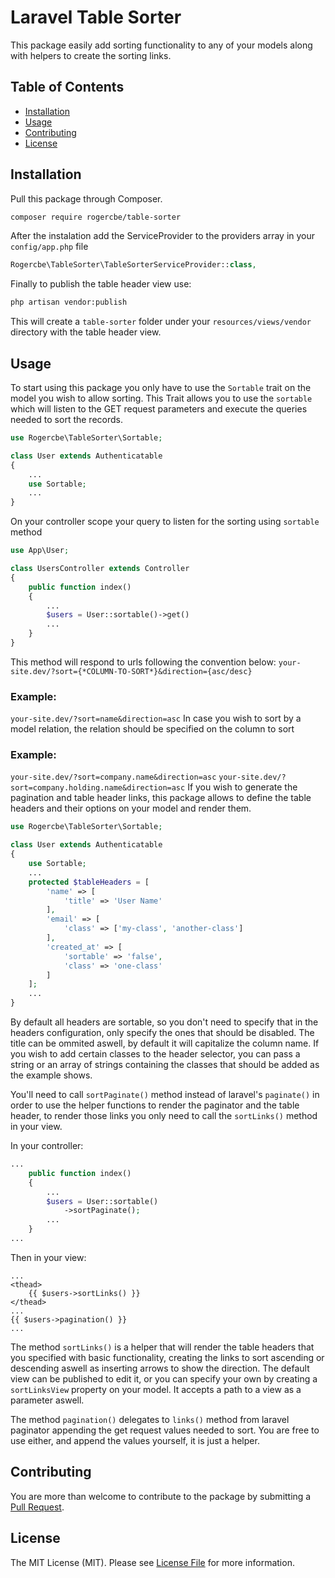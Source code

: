 # Laravel Table Sorter
This package easily add sorting functionality to any of your models along with helpers to create the sorting links.

## Table of Contents
- [Installation](#installation)
- [Usage](#usage)
- [Contributing](#contributing)
- [License](#license)

## Installation
Pull this package through Composer.
```sh
composer require rogercbe/table-sorter
```
After the instalation add the ServiceProvider to the providers array in your `config/app.php` file 
```php
Rogercbe\TableSorter\TableSorterServiceProvider::class,
```
Finally to publish the table header view use:
```sh
php artisan vendor:publish
```
This will create a `table-sorter` folder under your `resources/views/vendor` directory with the table header view.

## Usage
To start using this package you only have to use the `Sortable` trait on the model you wish to allow sorting. This Trait allows you to use the `sortable` which will listen to the GET request parameters and execute the queries needed to sort the records.
```php
use Rogercbe\TableSorter\Sortable;

class User extends Authenticatable
{
	...
	use Sortable;
	...
}
```
On your controller scope your query to listen for the sorting using `sortable` method
```php
use App\User;

class UsersController extends Controller
{
	public function index()
    {
    	...
        $users = User::sortable()->get()
        ...
    }
}
```
This method will respond to urls following the convention below:
`your-site.dev/?sort={*COLUMN-TO-SORT*}&direction={asc/desc}`
### Example:
`your-site.dev/?sort=name&direction=asc`
In case you wish to sort by a model relation, the relation should be specified on the column to sort
### Example:
`your-site.dev/?sort=company.name&direction=asc`
`your-site.dev/?sort=company.holding.name&direction=asc`
If you wish to generate the pagination and table header links, this package allows to define the table headers and their options on your model and render them.
```php
use Rogercbe\TableSorter\Sortable;

class User extends Authenticatable
{
    use Sortable;
    ...
    protected $tableHeaders = [
        'name' => [
        	'title' => 'User Name'
        ],
        'email' => [
        	'class' => ['my-class', 'another-class']
        ],
        'created_at' => [
			'sortable' => 'false',
			'class' => 'one-class'
        ]
    ];
    ...
}
```
By default all headers are sortable, so you don't need to specify that in the headers configuration, only specify the ones that should be disabled. The title can be ommited aswell, by default it will capitalize the column name. If you wish to add certain classes to the header selector, you can pass a string or an array of strings containing the classes that should be added as the example shows.

You'll need to call `sortPaginate()` method instead of laravel's `paginate()` in order to use the helper functions to render the paginator and the table header, to render those links you only need to call the `sortLinks()` method in your view.

In your controller:
```php
...
	public function index()
    {
    	...
        $users = User::sortable()
            ->sortPaginate();
        ...
    }
...
```
Then in your view:
```blade
...
<thead>
    {{ $users->sortLinks() }}
</thead>
...
{{ $users->pagination() }}
...
```
The method `sortLinks()` is a helper that will render the table headers that you specified with basic functionality, creating the links to sort ascending or descending aswell as inserting arrows to show the direction. The default view can be published to edit it, or you can specify your own by creating a `sortLinksView` property on your model. It accepts a path to a view as a parameter aswell.

The method `pagination()` delegates to `links()` method from laravel paginator appending the get request values needed to sort. You are free to use either, and append the values yourself, it is just a helper.

## Contributing
You are more than welcome to contribute to the package by submitting a [Pull Request](https://github.com/rogercbe/LaravelTableSorter/pulls).

## License
The MIT License (MIT). Please see [License File](https://github.com/rogercbe/LaravelTableSorter/blob/master/License) for more information.

